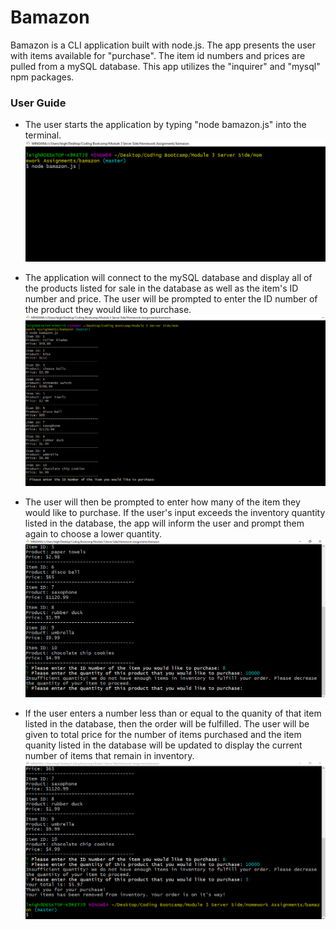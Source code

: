 # Bamazon

Bamazon is a CLI application built with node.js.  The app presents the user with items available for "purchase". The item id numbers and prices are pulled from a mySQL database. This app utilizes the "inquirer" and "mysql" npm packages.

### User Guide

* The user starts the application by typing "node bamazon.js" into the terminal.
![Starting Bamazon](./screenshots/1.png)

* The application will connect to the mySQL database and display all of the products listed for sale in the database as well as the item's ID number and price. The user will be prompted to enter the ID number of the product they would like to purchase.
![Display Items for Sale](./screenshots/2.png)

* The user will then be prompted to enter how many of the item they would like to purchase. If the user's input exceeds the inventory quantity listed in the database, the app will inform the user and prompt them again to choose a lower quantity.
![Not Enough Inventory to Fulfill Order](./screenshots/3.png)

* If the user enters a number less than or equal to the quanity of that item listed in the database, then the order will be fulfilled. The user will be given to total price for the number of items purchased and the item quanity listed in the database will be updated to display the current number of items that remain in inventory.
![Successful Purchase](./screenshots/4.png)
